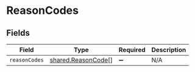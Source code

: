 # ReasonCodes


## Fields

| Field                                                           | Type                                                            | Required                                                        | Description                                                     |
| --------------------------------------------------------------- | --------------------------------------------------------------- | --------------------------------------------------------------- | --------------------------------------------------------------- |
| `reasonCodes`                                                   | [shared.ReasonCode](../../../sdk/models/shared/reasoncode.md)[] | :heavy_minus_sign:                                              | N/A                                                             |